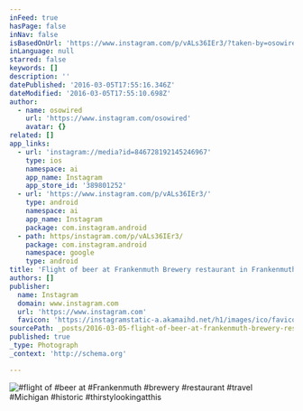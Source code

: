 ```yaml
---
inFeed: true
hasPage: false
inNav: false
isBasedOnUrl: 'https://www.instagram.com/p/vALs36IEr3/?taken-by=osowired'
inLanguage: null
starred: false
keywords: []
description: ''
datePublished: '2016-03-05T17:55:16.346Z'
dateModified: '2016-03-05T17:55:10.698Z'
author:
  - name: osowired
    url: 'https://www.instagram.com/osowired'
    avatar: {}
related: []
app_links:
  - url: 'instagram://media?id=846728192145246967'
    type: ios
    namespace: ai
    app_name: Instagram
    app_store_id: '389801252'
  - url: 'https://www.instagram.com/p/vALs36IEr3/'
    type: android
    namespace: ai
    app_name: Instagram
    package: com.instagram.android
  - path: https/instagram.com/p/vALs36IEr3/
    package: com.instagram.android
    namespace: google
    type: android
title: 'Flight of beer at Frankenmuth Brewery restaurant in Frankenmuth, Michigan #historic #thirstylookingatthis'
authors: []
publisher:
  name: Instagram
  domain: www.instagram.com
  url: 'https://www.instagram.com'
  favicon: 'https://instagramstatic-a.akamaihd.net/h1/images/ico/favicon.ico/7cdab0872b15.ico'
sourcePath: _posts/2016-03-05-flight-of-beer-at-frankenmuth-brewery-restaurant-in-frankenm.md
published: true
_type: Photograph
_context: 'http://schema.org'

---
```

![&num;flight of &num;beer at &num;Frankenmuth &num;brewery &num;restaurant &num;travel &num;Michigan &num;historic &num;thirstylookingatthis](https://scontent.cdninstagram.com/t51.2885-15/e15/10735484_1499917913626429_1620124083_n.jpg?ig_cache_key=ODQ2NzI4MTkyMTQ1MjQ2OTY3.2)